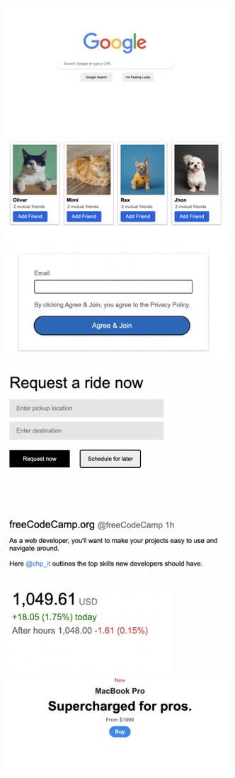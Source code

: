 <br>
<img src="Post-100/google.png" width="680px">

<img src="Post-100/facebook.png">
<img src="Post-100/login.png">
<img src="Post-100/uber.png" width="380px">
<img src="Post-100/post.png" width="580px">
<img src="Post-100/stock.png" width="380px">
<img src="Post-100/macbook.png">

